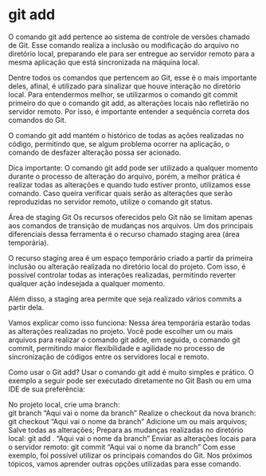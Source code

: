 # git add

O comando git add pertence ao sistema de controle de versões chamado de Git. Esse comando realiza a inclusão ou modificação do arquivo no diretório local, preparando ele para ser entregue ao servidor remoto para a mesma aplicação que está sincronizada na máquina local.

Dentre todos os comandos que pertencem ao Git, esse é o mais importante deles, afinal, é utilizado para sinalizar que houve interação no diretório local. Para entendermos melhor, se utilizarmos o comando git commit primeiro do que o comando git add, as alterações locais não refletirão no servidor remoto. Por isso, é importante entender a sequência correta dos comandos do Git.

O comando git add mantém o histórico de todas as ações realizadas no código, permitindo que, se algum problema ocorrer na aplicação, o comando de desfazer alteração possa ser acionado.

Dica importante: O comando git add pode ser utilizado a qualquer momento durante o processo de alteração do arquivo, porém, a melhor prática é realizar todas as alterações e quando tudo estiver pronto, utilizamos esse comando. Caso queira verificar quais serão as alterações que serão reproduzidas no servidor remoto, utilize o comando git status.

Área de staging Git
Os recursos oferecidos pelo Git não se limitam apenas aos comandos de transição de mudanças nos arquivos. Um dos principais diferenciais dessa ferramenta é o recurso chamado staging area (área temporária).

O recurso staging area é um espaço temporário criado a partir da primeira inclusão ou alteração realizada no diretório local do projeto. Com isso, é possível controlar todas as interações realizadas, permitindo reverter qualquer ação indesejada a qualquer momento.

Além disso, a staging area permite que seja realizado vários commits a partir dela.

Vamos explicar como isso funciona: Nessa área temporária estarão todas as alterações realizadas no projeto. Você pode escolher um ou mais arquivos para realizar o comando git adde, em seguida, o comando git commit, permitindo maior flexibilidade e agilidade no processo de sincronização de códigos entre os servidores local e remoto.

Como usar o Git add?
Usar o comando git add é muito simples e prático. O exemplo a seguir pode ser executado diretamente no Git Bash ou em uma IDE de sua preferência:

No projeto local, crie uma branch:    
git branch “Aqui vai o nome da branch”
Realize o checkout da nova branch:
git checkout “Aqui vai o nome da branch”
Adicione um ou mais arquivos;
Salve todas as alterações;
Prepara as mudanças realizadas no diretório local:
git add . “Aqui vai o nome da branch”
Enviar as alterações locais para o servidor remoto:
git commit “Aqui vai o nome da branch”
Com esse exemplo, foi possível utilizar os principais comandos do Git. Nos próximos tópicos, vamos aprender outras opções utilizadas para esse comando.

